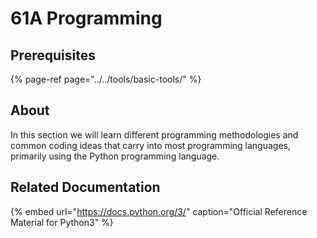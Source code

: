 # 61A Programming

## Prerequisites

{% page-ref page="../../tools/basic-tools/" %}

## About

In this section we will learn different programming methodologies and common coding ideas that carry into most programming languages, primarily using the Python programming language.

## Related Documentation

{% embed url="https://docs.python.org/3/" caption="Official Reference Material for Python3" %}


